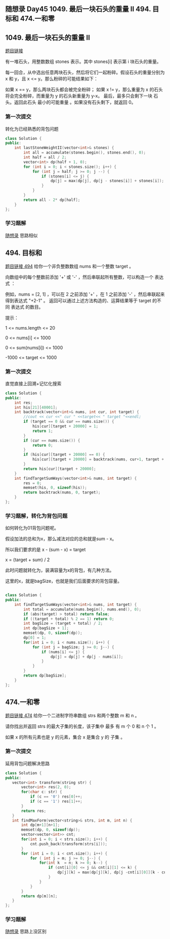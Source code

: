 ## 随想录 Day45  1049. 最后一块石头的重量 II  494. 目标和  474.一和零  


## 1049. 最后一块石头的重量 II
[题目链接](https://leetcode.cn/problems/last-stone-weight-ii/)

有一堆石头，用整数数组 stones 表示。其中 stones[i] 表示第 i 块石头的重量。

每一回合，从中选出任意两块石头，然后将它们一起粉碎。假设石头的重量分别为 x 和 y，且 x <= y。那么粉碎的可能结果如下：

如果 x == y，那么两块石头都会被完全粉碎；
如果 x != y，那么重量为 x 的石头将会完全粉碎，而重量为 y 的石头新重量为 y-x。
最后，最多只会剩下一块 石头。返回此石头 最小的可能重量 。如果没有石头剩下，就返回 0。

### 第一次提交
转化为已经熟悉的背包问题

```cpp
class Solution {
public:
    int lastStoneWeightII(vector<int>& stones) {
        int all = accumulate(stones.begin(), stones.end(), 0);
        int half = all / 2;
        vector<int> dp(half + 1, 0);
        for (int i = 0; i < stones.size(); i++) {
            for (int j = half; j >= 0; j --) {
                if (stones[i] <= j) {
                    dp[j] = max(dp[j], dp[j - stones[i]] + stones[i]);
                }
            }
        }
        return all - 2* dp[half];
    }
};
```
### 学习题解
[随想录](https://programmercarl.com/1049.%E6%9C%80%E5%90%8E%E4%B8%80%E5%9D%97%E7%9F%B3%E5%A4%B4%E7%9A%84%E9%87%8D%E9%87%8FII.html#%E6%80%9D%E8%B7%AF) 思路相似

## 494. 目标和

[题目链接 494](https://leetcode.cn/problems/target-sum/description/) 给你一个非负整数数组 nums 和一个整数 target 。

向数组中的每个整数前添加 '+' 或 '-' ，然后串联起所有整数，可以构造一个 表达式 ：

例如，nums = [2, 1] ，可以在 2 之前添加 '+' ，在 1 之前添加 '-' ，然后串联起来得到表达式 "+2-1" 。
返回可以通过上述方法构造的、运算结果等于 target 的不同 表达式 的数目。

提示：

1 <= nums.length <= 20

0 <= nums[i] <= 1000

0 <= sum(nums[i]) <= 1000

-1000 <= target <= 1000

### 第一次提交
直觉直接上回溯+记忆化搜索

```cpp
class Solution {
public:
    int res;
    int his[21][40001];
    int backtrack(vector<int>& nums, int cur, int target) {
        //cout << cur <<" cur " <<target<< " target "<<endl;
        if (target == 0 && cur == nums.size()) {
            his[cur][target + 20000] = 1;
            return 1;
        }
        if (cur == nums.size()) {
            return 0;
        }
        if (his[cur][target + 20000] == 0) {
            his[cur][target + 20000] = backtrack(nums, cur+1, target + nums[cur]) + backtrack(nums, cur+1, target - nums[cur]);
        }
        return his[cur][target + 20000];
    }
    int findTargetSumWays(vector<int>& nums, int target) {
        res = 0;
        memset(his, 0, sizeof(his));
        return backtrack(nums, 0, target);        
    }
};
```

### 学习题解，转化为背包问题
如何转化为01背包问题呢。

假设加法的总和为x，那么减法对应的总和就是sum - x。

所以我们要求的是 x - (sum - x) = target

x = (target + sum) / 2

此时问题就转化为，装满容量为x的背包，有几种方法。

这里的x，就是bagSize，也就是我们后面要求的背包容量。
```cpp

class Solution {
public:
    int findTargetSumWays(vector<int>& nums, int target) {
        int total = accumulate(nums.begin(), nums.end(), 0);
        if (abs(target) > total) return false;
        if ((target + total) % 2 == 1) return 0;
        int bagSize = (target + total) / 2;
        int dp[bagSize + 1];
        memset(dp, 0, sizeof(dp));
        dp[0] = 1;
        for(int i = 0; i < nums.size(); i++) {
            for (int j = bagSize; j >= 0; j--) {
                if (nums[i] <= j) {
                    dp[j] = dp[j] + dp[j - nums[i]];
                }
            }
        }
        return dp[bagSize];
    }
};
```

## 474.一和零  

[题目链接 474](https://leetcode.cn/problems/ones-and-zeroes/description/) 给你一个二进制字符串数组 strs 和两个整数 m 和 n 。

请你找出并返回 strs 的最大子集的长度，该子集中 最多 有 m 个 0 和 n 个 1 。

如果 x 的所有元素也是 y 的元素，集合 x 是集合 y 的 子集 。

 ### 第一次提交
延用背包问题解决思路

 ```cpp
 class Solution {
public:
    vector<int> transform(string str) {
        vector<int> res(2, 0);
        for(char c: str) {
            if (c == '0') res[0]++;
            if (c == '1') res[1]++;
        }
        return res;
    }
    int findMaxForm(vector<string>& strs, int m, int n) {
        int dp[m+1][n+1];
        memset(dp, 0, sizeof(dp));
        vector<vector<int>> cnt;
        for(int i = 0; i < strs.size(); i++) {
            cnt.push_back(transform(strs[i]));
        }
        for (int i = 0; i < cnt.size(); i++) {
            for ( int j = m; j >= 0; j--) {
                for(int k  = n; k >= 0; k--) {
                    if (cnt[i][0] <= j && cnt[i][1] <= k) {
                        dp[j][k] = max(dp[j][k], dp[j -cnt[i][0]][k - cnt[i][1]] + 1);
                    }
                }
            }
        }
        return dp[m][n];
    }
};
```
### 学习题解
[随想录](https://programmercarl.com/0474.%E4%B8%80%E5%92%8C%E9%9B%B6.html#%E6%80%9D%E8%B7%AF) 思路上没区别
